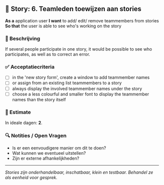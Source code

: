 ## 🧩 Story: 6. **Teamleden toewijzen aan stories**

**As a** application user
**I want** to add/ edit/ remove teammembers from stories
**So that** the user is able to see who's working on the story

### 📝 Beschrijving

If several people participate in one story, it would be possible to see who participates, as well as to correct an error. 

### ✅ Acceptatiecriteria

* [ ] in the 'new story form', create a window to add teammember names
* [ ] or assign from an existing list teammembers to a story 
* [ ] always display the involved teammember names under the story
* [ ] choose a less colourful and smaller font to display the teammember names than the story itself

### 🧮 Estimate
In ideale dagen: **2**.

### 🔍 Notities / Open Vragen

* Is er een eenvoudigere manier om dit te doen?
* Wat kunnen we eventueel uitstellen?
* Zijn er externe afhankelijkheden?

---

*Stories zijn onderhandelbaar, inschatbaar, klein en testbaar. Behandel ze als eenheid voor gesprek.*
